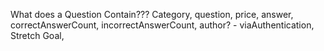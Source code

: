 
What does a Question Contain???
Category,
question,
price,
answer,
correctAnswerCount,
incorrectAnswerCount,
author? - viaAuthentication, Stretch Goal, 
